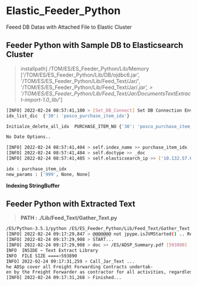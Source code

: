# Elastic_Feeder_Python
Feeed DB Datas with Attached File to Elastic Cluster


## Feeder Python with Sample DB to Elasticsearch Cluster
> installpath]  /TOM/ES/ES_Feeder_Python/Lib/Memory
> ['/TOM/ES/ES_Feeder_Python/Lib/DB/ojdbc6.jar', '/TOM/ES/ES_Feeder_Python/Lib/Feed_Text/Jar/', '/TOM/ES/ES_Feeder_Python/Lib/Feed_Text/Jar/*.jar', > '/TOM/ES/ES_Feeder_Python/Lib/Feed_Text/Jar/DocumentsTextExtract-import-1.0_lib/*']

```sh
[INFO] 2022-02-24 08:57:41,100 > [Set_DB_Connect] Set DB Connection Environment
idx_list_dic  {'30': 'posco_purchase_item_idx'}
```

```sh
Initialze_delete_all_idx  PURCHASE_ITEM_NO {'30': 'posco_purchase_item_idx'}
```

```sh
No Date Options..

[INFO] 2022-02-24 08:57:41,484 > self.index_name >> purchase_item_idx
[INFO] 2022-02-24 08:57:41,484 > self.doctype >> _doc
[INFO] 2022-02-24 08:57:41,485 > self.elasticsearch_ip >> ['10.132.57.65:9201']

idx : purchase_item_idx
new_params : ['999', None, None]
```

**Indexing StringBuffer**  



## Feeder Python with Extracted Text
> **PATH : ./Lib/Feed_Text/Gather_Text.py** 

```sh
/ES/Python-3.5.1/python /ES/ES_Feeder_Python/Lib/Feed_Text/Gather_Text.py
[INFO] 2022-02-24 09:17:29,847 > @@@@@@@ not jpype.isJVMStarted() .. Retry.. @@@@@@
[INFO] 2022-02-24 09:17:29,908 > START...
[INFO] 2022-02-24 09:17:29,908 > doc >> /ES/ADSP_Summary.pdf [593890]
INFO  INSIDE ~ Text Extract Library
INFO  FILE SIZE ====>593890
INFO] 2022-02-24 09:17:31,259 > Call_Jar_Text ... 
he ADSp cover all Freight Forwarding Contracts undertak- 
en by the Freight Forwarder as contractor for all activities, regardless of whether they ar...
[INFO] 2022-02-24 09:17:31,268 > Finished...
```

